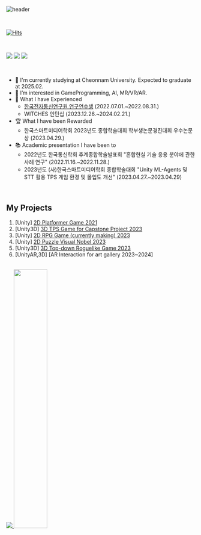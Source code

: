 
<!--
**yujin17/yujin17** is a ✨ _special_ ✨ repository because its `README.md` (this file) appears on your GitHub profile.

Here are some ideas to get you started:

- 🔭 I’m currently working on ...
- 🌱 I’m currently learning ...
- 👯 I’m looking to collaborate on ...
- 🤔 I’m looking for help with ...
- 💬 Ask me about ...
- 📫 How to reach me: ...
- 😄 Pronouns: ...
- ⚡ Fun fact: ...
-->


![header](https://capsule-render.vercel.app/api?type=rounded&color=auto&section=header&height=200&text=Yujin%20Park%20🐈&fontSize=90&animation=twinkling&stroke=eeeeee&customColorList=0,1,3,4,6,8,9,10,11,12,13,14,15,16,17,18,19,21,24,27,28)

<br>

[![Hits](https://hits.seeyoufarm.com/api/count/incr/badge.svg?url=https%3A%2F%2Fgithub.com%2Fyujin17%2Fhit-counter&count_bg=%239FC8FF&title_bg=%23FFADAD&icon=unity.svg&icon_color=%23FFFFFF&title=hits&edge_flat=false)](https://hits.seeyoufarm.com)

<br>
<p align="left">
<img src="https://img.shields.io/badge/Unity-000000?style=for-the-badge&logo=Unity&logoColor=white"/>
<img src="https://img.shields.io/badge/c++-%2300599C.svg?style=for-the-badge&logo=c%2B%2B&logoColor=white"/>
<img src="https://img.shields.io/badge/c%23-%23239120.svg?style=for-the-badge&logo=csharp&logoColor=white"/>
</p>
  <br>

- 🔭 I'm currently studying at Cheonnam University. Expected to graduate at 2025.02.
- 🌱 I’m interested in GameProgramming, AI, MR/VR/AR.
- 🧸 What I have Experienced
  - [한국전자통신연구원 연구연수생](https://github.com/yujin17/Etri-ResearchTrainee) (2022.07.01.~2022.08.31.)
  - WITCHES 인턴십 (2023.12.26.~2024.02.21.)
- 🏆 What I have been Rewarded
  - 한국스마트미디어학회 2023년도 종합학술대회 학부생논문경진대회 우수논문상 (2023.04.29.)
- 📚 Academic presentation I have been to
  - 2022년도 한국통신학회 추계종합학술발표회 "혼합현실 기술 응용 분야에 관한 사례 연구" (2022.11.16.~2022.11.28.)
  - 2023년도 (사)한국스마트미디어학회 종합학술대회 "Unity ML-Agents 및 STT 활용 TPS 게임 환경 및 몰입도 개선" (2023.04.27.~2023.04.29)


<br>

## My Projects
1. [Unity] [2D Platformer Game 2021](https://github.com/yujin17/JoystickProj)
2. [Unity3D] [3D TPS Game for Capstone Project 2023](https://github.com/yujin17/yujin_Client_Game-design-using-machine-learning-and-speech-recognition)
3. [Unity] [2D RPG Game (currently making) 2023](https://github.com/BlueBell-Town/BlueBell-Town)
4. [Unity] [2D Puzzle Visual Nobel 2023](https://github.com/yujin2625/InteractionProgrammingFinalProj)
5. [Unity3D] [3D Top-down Roguelike Game 2023](https://github.com/BurstGameTeam/BGT_PracticeProject)
6. [UnityAR,3D] [AR Interaction for art gallery 2023~2024]

<br>
<a href="s">
  <img src="https://github-readme-stats.vercel.app/api/top-langs/?username=yujin2625&exclude_repo=yujin17.github.io&layout=compact&theme=dracula" />
</a>
<a href="s">
  <img src="https://github-readme-stats.vercel.app/api?username=yujin2625&theme=dracula&show_icons=true" width="42%" />
</a>
